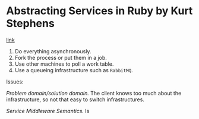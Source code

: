 # Abstracting Services in Ruby by Kurt Stephens
[link](http://ontwik.com/ruby/abstracting-services-in-ruby-by-kurt-stephens/)

1. Do everything asynchronously.
2. Fork the process or put them in a job.
3. Use other machines to poll a work table.
4. Use a queueing infrastructure such as `RabbitMQ`.

Issues:

*Problem domain/solution domain.* The client knows too much about the infrastructure, so not that easy to switch infrastructures.

*Service Middleware Semantics.* Is

[TODO]: THIS!

